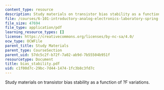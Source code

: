 ```yaml
---
content_type: resource
description: Study materials on transistor bias stability as a function of ?F variations.
file: /courses/6-101-introductory-analog-electronics-laboratory-spring-2007/c1f00d7c29bc7d4414741fc3b8c3fd7c_bias_stability.pdf
file_size: 47694
file_type: application/pdf
learning_resource_types: []
license: https://creativecommons.org/licenses/by-nc-sa/4.0/
ocw_type: OCWFile
parent_title: Study Materials
parent_type: CourseSection
parent_uid: 57dc5c2f-b72f-7a02-ab9d-7b55504b951f
resourcetype: Document
title: bias_stability.pdf
uid: c1f00d7c-29bc-7d44-1474-1fc3b8c3fd7c
---
```

Study materials on transistor bias stability as a function of ?F variations.